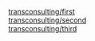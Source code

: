 [transconsulting/first](https://vitalyam.github.io/transconsulting/first/index.html)  
[transconsulting/second](https://vitalyam.github.io/transconsulting/second/index.html)  
[transconsulting/third](https://vitalyam.github.io/transconsulting/third/index.html)
